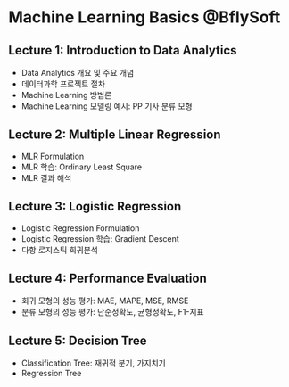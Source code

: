 # Machine Learning Basics @BflySoft

## Lecture 1: Introduction to Data Analytics
  * Data Analytics 개요 및 주요 개념
  * 데이터과학 프로젝트 절차
  * Machine Learning 방법론
  * Machine Learning 모델링 예시: PP 기사 분류 모형

## Lecture 2: Multiple Linear Regression
  * MLR Formulation
  * MLR 학습: Ordinary Least Square
  * MLR 결과 해석
  
## Lecture 3: Logistic Regression
  * Logistic Regression Formulation
  * Logistic Regression 학습: Gradient Descent
  * 다항 로지스틱 회귀분석
  
## Lecture 4: Performance Evaluation
  * 회귀 모형의 성능 평가: MAE, MAPE, MSE, RMSE
  * 분류 모형의 성능 평가: 단순정확도, 균형정확도, F1-지표

## Lecture 5: Decision Tree
  * Classification Tree: 재귀적 분기, 가지치기
  * Regression Tree



